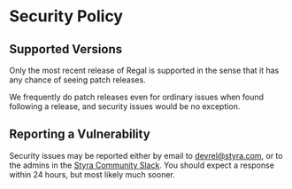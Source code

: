 # Security Policy

## Supported Versions

Only the most recent release of Regal is supported in the sense that it has any chance of seeing patch releases.

We frequently do patch releases even for ordinary issues when found following a release, and security issues would
be no exception.

## Reporting a Vulnerability

Security issues may be reported either by email to [devrel@styra.com](mailto:devrel@styra.com), or to the admins in the
[Styra Community Slack](https://communityinviter.com/apps/styracommunity/signup). You should expect a response within 24
hours, but most likely much sooner.
